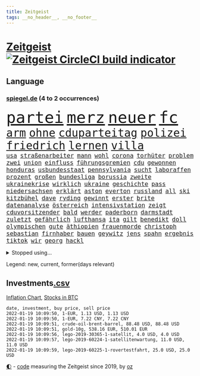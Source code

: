 ```yaml
---
title: Zeitgeist
tags: __no_header__, __no_footer__
---
```


# [Zeitgeist](https://oliz.io/zeitgeist/) [![Zeitgeist CircleCI build indicator](https://circleci.com/gh/ooz/zeitgeist.svg?style=shield)](https://circleci.com/gh/ooz/zeitgeist)

## Language

<h3><a href="https://www.spiegel.de" target="_blank">spiegel.de</a> (4 to 2 occurrences)</h3>
<p style="font-family:monospace">
<span style="font-size:32pt"><a href="news_links.html#partei" class="current">partei</a></span>
<span style="font-size:32pt"><a href="news_links.html#merz" class="current">merz</a></span>
<span style="font-size:32pt"><a href="news_links.html#neuer" class="current">neuer</a></span>
<span style="font-size:32pt"><a href="news_links.html#fc" class="current">fc</a></span>
<br>
<span style="font-size:22pt"><a href="news_links.html#arm" class="current">arm</a></span>
<span style="font-size:22pt"><a href="news_links.html#ohne" class="current">ohne</a></span>
<span style="font-size:22pt"><a href="news_links.html#cduparteitag" class="new">cduparteitag</a></span>
<span style="font-size:22pt"><a href="news_links.html#polizei" class="current">polizei</a></span>
<span style="font-size:22pt"><a href="news_links.html#friedrich" class="current">friedrich</a></span>
<span style="font-size:22pt"><a href="news_links.html#lernen" class="current">lernen</a></span>
<span style="font-size:22pt"><a href="news_links.html#villa" class="current">villa</a></span>
<br>
<span style="font-size:12pt"><a href="news_links.html#usa" class="current">usa</a></span>
<span style="font-size:12pt"><a href="news_links.html#straßenarbeiter" class="new">straßenarbeiter</a></span>
<span style="font-size:12pt"><a href="news_links.html#mann" class="current">mann</a></span>
<span style="font-size:12pt"><a href="news_links.html#wohl" class="current">wohl</a></span>
<span style="font-size:12pt"><a href="news_links.html#corona" class="current">corona</a></span>
<span style="font-size:12pt"><a href="news_links.html#torhüter" class="current">torhüter</a></span>
<span style="font-size:12pt"><a href="news_links.html#problem" class="current">problem</a></span>
<span style="font-size:12pt"><a href="news_links.html#zwei" class="current">zwei</a></span>
<span style="font-size:12pt"><a href="news_links.html#union" class="current">union</a></span>
<span style="font-size:12pt"><a href="news_links.html#einfluss" class="current">einfluss</a></span>
<span style="font-size:12pt"><a href="news_links.html#führungsgremien" class="new">führungsgremien</a></span>
<span style="font-size:12pt"><a href="news_links.html#cdu" class="current">cdu</a></span>
<span style="font-size:12pt"><a href="news_links.html#gewonnen" class="current">gewonnen</a></span>
<span style="font-size:12pt"><a href="news_links.html#honduras" class="new">honduras</a></span>
<span style="font-size:12pt"><a href="news_links.html#usbundesstaat" class="current">usbundesstaat</a></span>
<span style="font-size:12pt"><a href="news_links.html#pennsylvania" class="new">pennsylvania</a></span>
<span style="font-size:12pt"><a href="news_links.html#sucht" class="current">sucht</a></span>
<span style="font-size:12pt"><a href="news_links.html#laboraffen" class="new">laboraffen</a></span>
<span style="font-size:12pt"><a href="news_links.html#prozent" class="current">prozent</a></span>
<span style="font-size:12pt"><a href="news_links.html#großen" class="current">großen</a></span>
<span style="font-size:12pt"><a href="news_links.html#bundesliga" class="current">bundesliga</a></span>
<span style="font-size:12pt"><a href="news_links.html#borussia" class="current">borussia</a></span>
<span style="font-size:12pt"><a href="news_links.html#zweite" class="current">zweite</a></span>
<span style="font-size:12pt"><a href="news_links.html#ukrainekrise" class="current">ukrainekrise</a></span>
<span style="font-size:12pt"><a href="news_links.html#wirklich" class="current">wirklich</a></span>
<span style="font-size:12pt"><a href="news_links.html#ukraine" class="current">ukraine</a></span>
<span style="font-size:12pt"><a href="news_links.html#geschichte" class="current">geschichte</a></span>
<span style="font-size:12pt"><a href="news_links.html#pass" class="new">pass</a></span>
<span style="font-size:12pt"><a href="news_links.html#niedersachsen" class="current">niedersachsen</a></span>
<span style="font-size:12pt"><a href="news_links.html#erklärt" class="current">erklärt</a></span>
<span style="font-size:12pt"><a href="news_links.html#aston" class="current">aston</a></span>
<span style="font-size:12pt"><a href="news_links.html#everton" class="new">everton</a></span>
<span style="font-size:12pt"><a href="news_links.html#russland" class="current">russland</a></span>
<span style="font-size:12pt"><a href="news_links.html#all" class="current">all</a></span>
<span style="font-size:12pt"><a href="news_links.html#ski" class="current">ski</a></span>
<span style="font-size:12pt"><a href="news_links.html#kitzbühel" class="new">kitzbühel</a></span>
<span style="font-size:12pt"><a href="news_links.html#dave" class="current">dave</a></span>
<span style="font-size:12pt"><a href="news_links.html#ryding" class="new">ryding</a></span>
<span style="font-size:12pt"><a href="news_links.html#gewinnt" class="current">gewinnt</a></span>
<span style="font-size:12pt"><a href="news_links.html#erster" class="current">erster</a></span>
<span style="font-size:12pt"><a href="news_links.html#brite" class="current">brite</a></span>
<span style="font-size:12pt"><a href="news_links.html#datenanalyse" class="current">datenanalyse</a></span>
<span style="font-size:12pt"><a href="news_links.html#österreich" class="current">österreich</a></span>
<span style="font-size:12pt"><a href="news_links.html#intensivstation" class="current">intensivstation</a></span>
<span style="font-size:12pt"><a href="news_links.html#zeigt" class="current">zeigt</a></span>
<span style="font-size:12pt"><a href="news_links.html#cduvorsitzender" class="current">cduvorsitzender</a></span>
<span style="font-size:12pt"><a href="news_links.html#bald" class="current">bald</a></span>
<span style="font-size:12pt"><a href="news_links.html#werder" class="current">werder</a></span>
<span style="font-size:12pt"><a href="news_links.html#paderborn" class="current">paderborn</a></span>
<span style="font-size:12pt"><a href="news_links.html#darmstadt" class="current">darmstadt</a></span>
<span style="font-size:12pt"><a href="news_links.html#zuletzt" class="current">zuletzt</a></span>
<span style="font-size:12pt"><a href="news_links.html#gefährlich" class="current">gefährlich</a></span>
<span style="font-size:12pt"><a href="news_links.html#lufthansa" class="current">lufthansa</a></span>
<span style="font-size:12pt"><a href="news_links.html#ita" class="new">ita</a></span>
<span style="font-size:12pt"><a href="news_links.html#gilt" class="current">gilt</a></span>
<span style="font-size:12pt"><a href="news_links.html#benedikt" class="current">benedikt</a></span>
<span style="font-size:12pt"><a href="news_links.html#doll" class="new">doll</a></span>
<span style="font-size:12pt"><a href="news_links.html#olympischen" class="current">olympischen</a></span>
<span style="font-size:12pt"><a href="news_links.html#gute" class="current">gute</a></span>
<span style="font-size:12pt"><a href="news_links.html#äthiopien" class="current">äthiopien</a></span>
<span style="font-size:12pt"><a href="news_links.html#frauenmorde" class="current">frauenmorde</a></span>
<span style="font-size:12pt"><a href="news_links.html#christoph" class="current">christoph</a></span>
<span style="font-size:12pt"><a href="news_links.html#sebastian" class="current">sebastian</a></span>
<span style="font-size:12pt"><a href="news_links.html#firnhaber" class="new">firnhaber</a></span>
<span style="font-size:12pt"><a href="news_links.html#bauen" class="current">bauen</a></span>
<span style="font-size:12pt"><a href="news_links.html#geywitz" class="current">geywitz</a></span>
<span style="font-size:12pt"><a href="news_links.html#jens" class="current">jens</a></span>
<span style="font-size:12pt"><a href="news_links.html#spahn" class="current">spahn</a></span>
<span style="font-size:12pt"><a href="news_links.html#ergebnis" class="current">ergebnis</a></span>
<span style="font-size:12pt"><a href="news_links.html#tiktok" class="current">tiktok</a></span>
<span style="font-size:12pt"><a href="news_links.html#wir" class="current">wir</a></span>
<span style="font-size:12pt"><a href="news_links.html#georg" class="current">georg</a></span>
<span style="font-size:12pt"><a href="news_links.html#hackl" class="new">hackl</a></span>
</p>
<details>
<summary>Stopped using...</summary>
<p class="former" style="font-size:12pt">
unmöglich(458) 2015(457) giffey(457) nominierung(457) vergewaltigung(457) and(456) ehemann(456) golf(456) ifoinstitut(456) kita(456) kriminellen(456) wolfsburg(456) äußern(456) besiegt(455) doku(455) kassiert(455) sv(455) welle(455) wirkte(455) xi(455) abstimmung(454) erdoğan(454) ideen(454) quartal(454) rb(454) reul(454) richterin(454) arbeitete(453) büros(453) eugh(453) fabrik(453) fühlen(453) gewerkschaft(453) insekten(453) katze(453) laden(453) misshandelt(453) spiels(453) strengere(453) tobt(453) unterzeichnet(453) blockieren(452) entstehen(452) fahrt(452) feier(452) herrscher(452) mars(452) reichte(452) versäumnisse(452) vorfall(452) zurückgetreten(452) überwinden(452) ausbreitung(451) befinden(451) beispielen(451) bloß(451) bulgarien(451) florida(451) gebaut(451) kraftvoll(451) literatur(451) lothar(451) paul(451) recep(451) scheidet(451) schwerer(451) solidarität(451) tayyip(451) weitet(451) wieler(451) zufrieden(451) 44(450) 65(450) 79(450) andrea(450) annegret(450) d(450) freigestellt(450) krampkarrenbauer(450) mutmaßlich(450) niveau(450) rassistischer(450) rechtsextremismus(450) richtung(450) stich(450) suspendiert(450) ulm(450) verhängen(450) wohnen(450) zoll(450) aufruf(449) big(449) bodo(449) entlassung(449) freuen(449) gastgeber(449) gelsenkirchen(449) gesunde(449) grundlage(449) investieren(449) kurzem(449) mengen(449) märchen(449) verdiente(449) wirkung(449) zusätzlich(449) bundesligavorschau(448) diplomaten(448) humanitäre(448) kandidat(448) kurzarbeit(448) rassistische(448) rechtsextremen(448) spieltag(448) veranstaltungen(448) vertrauen(448) zuge(448) drama(447) einigung(447) gebe(447) hamilton(447) lewis(447) oppositionelle(447) sichern(447) tschechien(447) verstappen(447) wand(447) wechseln(447) übergeben(447) 96(446) anerkennen(446) bewährungsstrafe(446) favoriten(446) landesregierung(446) lebte(446) nahen(446) pressestimmen(446) riesige(446) talent(446) türkischen(446) widerspruch(446) anbieter(445) anschuldigungen(445) botschaften(445) brinkhaus(445) daimler(445) fuhr(445) kippe(445) polens(445) ralph(445) swetlana(445) wurzeln(445) armut(444) asiatischen(444) bekamen(444) diego(444) erneuten(444) gehe(444) george(444) meinungsfreiheit(444) schlimmsten(444) see(444) wofür(444) ausprobiert(443) kollaps(443) mauer(443) minderjährige(443) produzieren(443) verschärfung(443) zimmer(443) bundesstaat(442) festgestellt(442) konzentrieren(442) nordsee(442) petra(442) richtet(442) unterzahl(442) verbreiten(442) englischen(441) entscheidenden(441) freilassung(441) unterstützer(441) wochenüberblick(441) ökonom(441) erschöpft(440) getrennt(440) jüngere(440) pipeline(440) rekordhoch(440) ausgeliefert(439) bezahlen(439) dämpfer(439) freunde(439) auftritte(438) deals(438) gemeinsame(438) teamkollegen(438) umweltschützer(438) wirtschaftlichen(438) 13jähriger(437) aufschwung(437) berüchtigten(437) billie(437) eilish(437) jimmy(437) nachweis(437) pflanzen(437) uefa(437) überholt(437) 25jährigen(436) beschränkungen(436) computer(436) platzen(436) porsche(436) presse(436) william(436) attentäter(435) aufgenommen(435) auskunft(435) drängen(435) durchs(435) erfüllt(435) ergibt(435) rivale(435) song(435) verläufen(435) arabische(434) aufhalten(434) belegt(434) indirekt(434) quer(434) rkichef(434) unbekannt(434) zugelassenen(434) gründen(433) ökonomen(433) beteiligen(432) probe(432) usdollar(432) emails(431) pkw(431) richard(431) bangkok(430) gang(430) hadert(430) immunität(430) sachsens(430) spenden(430) wiederholen(430) apps(429) auflagen(429) landesweit(429) analysiert(428) architekt(428) bäume(428) gefällt(428) landwirtschaft(428) premierministers(428) arminia(427) betrifft(427) hessischen(427) kandidieren(427) präsidentenwahl(427) verstanden(427) ähnliche(427) fortuna(426) jeff(426) ostsee(425) wütende(425) bester(424) diversität(424) landete(424) nation(424) labor(423) lachen(423) sergio(423) kracht(422) kassieren(421) moschee(420) regierungserklärung(420) wirbel(420) nieder(418) angeboten(417) ämter(417) erwarteten(416) 2010(414) klees(413) staatshilfen(413) vizekanzler(413) kandidatur(412) schwung(411) gegenmaßnahmen(409) dorf(407) erfolgreichen(407) einleiten(406) tanzen(406) ermordete(405) gehabt(405) diesjährigen(404) erhebliche(404) veränderungen(404) massaker(403) pentagon(403) beworben(402) schweine(401) atomabkommen(400) impfdosen(400) weitreichende(400) einblicke(399) nebenwirkungen(399) coronaimpfstoffs(398) lockern(398) zweck(397) weltmeisterschaft(396) eautos(394) empfänger(393) gesetzlichen(393) daheim(392) gesichter(392) tolle(392) hitler(391) vakzinen(390) jessica(388) dominik(385) wmtitel(385) berühmtesten(382) krawalle(382) erben(380) impfzentren(378) schärfer(374) spannung(373) chrupalla(372) würzburg(372) kolleginnen(371) londons(371) überwiegend(368) arzneimittelbehörde(367) betrag(367) prominenten(360) enthält(359) urlaubsinsel(353) eingehen(349) gewinne(347) währung(347) unterscheidet(339) fotografiert(338) westliche(338) triumphierte(336) singen(329) expräsidenten(325) gewisse(325) kannte(318) börsengang(317) chile(317) rückgang(317) bein(316) ergab(315) josef(315) demnächst(313) luxus(305) steuerhinterziehung(298) ruin(296) happy(295) 13jährigen(291) alben(290) orte(288) erschoss(283) bälle(282) nagelsmann(281) sophia(274) ausrichten(273) boxen(273) vehement(270) käse(268) unis(264) verlag(264) westlichen(263) erdoğans(262) rückzahlung(259) neuerdings(258) ulrike(257) pyrotechnik(255) nötigen(254) weltgrößten(254) gnabry(253) interessen(253) serge(253) eile(250) finanziert(250) bewiesen(249) japanischen(243) etlichen(240) ausgehen(238) begraben(237) potsdamer(237) grünes(235) lediglich(235) stolpert(235) konzernen(234) oktoberfest(234) gestanden(231) chips(223) kriegsende(220) 1990(219) basteln(219) parlamentswahlen(218) antisemitische(217) deutschkolumne(217) erholen(217) gefilmt(217) verursachen(217) lebend(216) riesiger(216) antisemitischer(215) kontinent(212) lokführer(212) befugnisse(210) verschwörungsmythen(209) atomkraftwerk(207) agüero(205) geflüchtet(205) gewohnheiten(205) fassung(204) fox(204) gezeichnet(204) verständigung(203) center(202) terroranschlägen(201) publikumsliebling(200) bergab(199) umfassende(199) flüchtet(198) heiß(198) treibstoff(198) geschwister(197) höherer(197) hessische(196) unterbinden(195) befeuert(194) fangquoten(194) tickets(194) ersteigern(193) kleidung(193) raste(193) schutzsuchenden(192) zerstörte(192) sardinien(191) liebt(190) aufgegangen(189) urteilte(188) bang(187) peters(187) naht(186) dauerhafte(185) antisemitisch(183) 88(182) eingriff(182) kollidiert(182) verwandten(182) aufgebaut(181) demenz(181) naturkatastrophen(180) handlungsbedarf(179) bekennt(178) bundesanwaltschaft(178) thomalla(178) zwingen(178) komponist(177) lehrergewerkschaft(177) chefs(176) spdfraktion(175) spezies(174) afrikanischer(173) chaotischen(173) haie(173) warte(173) wäsche(173) knackt(172) verurteilung(171) norm(170) wesentliche(170) insbesondere(168) intendant(168) erobert(167) tanklaster(167) tibet(166) unbehelligt(166) zauber(165) zögert(165) passend(164) brinkmann(163) coronastrategie(162) hanau(162) versehen(162) astronomie(161) bewerbung(161) eingeklemmt(161) erzieherinnen(161) selbstkritisch(161) gewürdigt(160) verleger(160) jagen(159) mittels(159) restriktionen(158) bär(157) füße(157) statistischem(155) traten(155) bundesbank(154) schwimmt(154) vertragsverlängerung(153) vertretung(153) aspekte(152) jinping(151) militärpräsenz(151) missbrauchsvorwürfe(151) bauprojekte(150) bundesbankchef(150) gesundheitsgefahr(150) verbraucherzentrale(150) 31jähriger(149) iocpräsident(148) beck(147) bemerkbar(147) gibt's(147) siebzigerjahren(147) sirenen(147) afdchef(146) haas(146) verschwundene(146) popkultur(144) stonehenge(144) gestern(143) kameras(143) 20000(141) abwesenheit(141) antikörper(141) hartnäckig(141) verhängten(141) ersetzt(140) monika(140) schuhe(140) tiergarten(139) bahnstrecke(138) carrie(138) geldscheinen(138) südsudan(138) war's(138) erkrankte(137) 15jährigen(136) langweilig(136) verteuern(136) genügend(135) lieferprobleme(135) ereignete(134) iphones(134) angelegte(133) auftragsbücher(133) fossiler(133) paket(132) ussenat(132) achtet(131) rückgabe(131) vorhang(130) börsen(129) kommune(129) polizeiwache(129) faszinierende(128) teslagigafactory(128) jae(127) lina(127) steil(127) geleistet(126) niedergang(126) rennes(125) bekomme(124) kritischen(123) verwechselt(123) wahlberechtigten(120) world(120) kontrahenten(118) nicholas(118) schlafen(118) tsg(118) zelten(118) lateinamerika(117) mccartney(117) niedergeschlagen(117) fehleinschätzung(116) lose(116) coronaprämie(115) prägenden(115) bayerntrainer(114) geschadet(114) fernbleiben(113) größeres(113) arbeitgeberpräsident(112) bankräuber(112) dulger(112) 2gkonzept(111) endverbraucher(111) fehlender(111) foodwatch(111) grenzzaun(111) samar(111) sima(111) bereut(110) pfizer(110) rekordhöhe(110) bienen(109) bürgerkriegs(109) koalitionsvertrag(109) mieterbund(109) zuständigen(109) aachener(108) erstickte(108) saudischen(108) abgehalten(107) fressen(107) helllichten(107) tiger(107) friedlich(106) genie(106) pflegekraft(106) rotgrünroten(106) stillstand(106) milizen(104) bundessozialgericht(103) elektrisch(103) gruß(103) hermann(103) ordnete(103) wiegelt(103) bitcoins(102) impfnachweise(102) verkehrspolitik(102) bali(101) befragt(100) zurückgemeldet(100) überforderung(100) bundestagsdebatte(99) unoklimakonferenz(99) tripolis(98) hell(97) polizeigewalt(97) bedauert(96) geheim(96) glas(95) googles(95) harren(95) pflichten(95) redet(95) rhetorik(95) xavier(95) darstellen(94) elfjährige(94) gasversorger(94) spiegelinterview(94) blutiger(93) empfing(93) exbürgermeister(93) staatssekretär(93) vulkanausbrüche(93) handlungen(92) klimakonferenz(92) morgan(92) mutmaßliches(92) posse(92) finanzmarkt(91) moderatoren(91) regierende(91) skisaison(91) spiegelspitzengespräch(91) aufmarsch(90) dringenden(90) geltenden(90) genesung(90) kanareninsel(90) mischen(90) mittelstürmer(90) afdwähler(89) briefe(89) friedens(89) gehofft(89) himmlischen(89) menschenrechten(89) millionär(89) sanierung(89) erschießen(88) indopazifik(88) inhaftierte(88) managerin(88) parteivorsitz(88) sibirischen(88) stabile(88) stichen(88) time(88) timemagazin(88) vizechef(88) zurückzahlen(88) bergbau(87) diskurs(87) giftige(87) hautfarbe(87) hinterzogen(87) meinhof(87) beruflich(86) schuldenobergrenze(86) spdmann(86) treibhausgasemissionen(86) vornehmen(86) 112(85) belfast(85) erleben(85) fluglinie(85) presseschau(85) umkehren(85) vernimmt(85) versuchs(85) 20jährigen(84) dreier(84) geliehen(84) ifogeschäftsklima(84) spielfeld(84) unterhaus(84) vorräte(84) vorsitz(84) füßen(83) sonde(83) waage(83) wesen(83) whochef(83) üble(83) adam(82) brennendes(82) chauvin(82) derek(82) expolizist(82) gasmarkt(82) grenzschutz(82) knappheit(82) mad(82) zweifachen(82) beieinander(81) havarie(81) ifoinstituts(81) küstenort(81) quoten(81) 40jähriger(80) domizil(80) vielversprechendsten(80) außenpolitiker(79) brandgefährlich(79) einschätzungen(79) emir(79) feuerfontänen(79) lieferproblemen(79) liest(79) reformpläne(79) stabilen(79) undercoverpolizist(79) kalkül(78) michaelis(78) schwärmen(78) spiegelbuch(78) uskongress(78) veröffentlichtes(78) arbeitskräfte(77) berufseinstieg(77) ema(77) fußballstars(77) herzmuskelentzündungen(77) north(77) schmuggel(77) swiss(77) wenigstens(77) betrunken(76) fraktionsvorsitzenden(76) gaslieferungen(76) gazpromkonzern(76) herauskam(76) mächtig(76) schwangerschaftsabbrüchen(76) torrekord(76) vorlage(76) auszahlt(75) finnischen(75) gewordene(75) herunter(75) kredite(75) rewe(75) schotte(75) stärkster(75) todesfällen(75) achtmal(74) generalsekretäre(74) ragten(74) vera(74) vorentscheidung(74) geheimdienste(73) gerücht(73) hollywoods(73) prestigeprojekt(73) routen(73) vergibt(73) verrohung(73) winkt(73) 260(72) coronawinter(72) danger(72) hungertod(72) impfzertifikat(72) radioaktiv(72) reizgas(72) reynolds(72) untersuchte(72) innenministers(71) notarztwagen(71) rettungswagen(71) winkel(71) cduvorsitz(70) graffiti(70) karrierecoachin(70) massen(70) shanghai(70) testrunde(70) umbauen(70) christliche(69) coronabonus(69) parks(69) zahlungsausfall(69) afdlandtagsabgeordneter(68) gefährlichsten(68) lkabeamter(68) oppositionsführer(68) passive(68) raubkunst(68) spielerinnen(68) verteilen(68) afdabgeordnete(67) ehegattensplittings(67) gestohlenen(67) grauen(67) hector(67) kyffhäuserkreis(67) magazin(67) notenbanker(67) passagierflugzeug(67) saisonfinale(67) verschenkt(67) irische(66) mitgliederentscheid(66) verfolgten(66) afdpolitiker(65) engere(65) erreichbar(65) hitlergruß(65) kampfjets(65) kompromissbereitschaft(65) naheliegende(65) schuldenbremse(65) frauenfeindlich(64) gesprächsrunde(64) liverpoolcoach(64) reichelt(64) wg(64) winzern(64) begleichen(63) kernkraftwerk(63) nervennahrung(63) schick(63) süße(63) vorschau(63) weichen(63) zapfenstreich(63) zeitschrift(63) 2100(62) aneinandergeraten(62) bäumen(62) dichtete(62) ebnen(62) fairness(62) glückliches(62) großhandel(62) großhandelspreise(62) sofern(62) sofortiger(62) wirtschaftsforscher(62) überschaubar(62) angeklagtem(61) interessenten(61) irritierend(61) kurznachricht(61) massengräber(61) schlägerei(61) sprengkraft(61) schleifen(60) südpolarmeer(60) krug(59) offizielles(59) oldie(59) spezielles(59) verletze(59) versteigern(59) 2031(58) blinde(58) klopapier(58) schrittweise(58) unerwünschten(58) dfl(57) leistungssport(57) manchin(57) oscargewinner(57) spielfilm(57) staatskasse(57) swr(57) verschärften(57) weihnachtsgeschenke(57) weinen(57) aschewolken(56) aufregende(56) hafenstadt(56) idioten(56) marschiert(56) niedrigen(56) schmücken(56) spdfraktionschef(56) zweijährige(56) enthielt(55) exbildchefredakteur(55) gewechselt(55) heiklen(55) kampfdrohne(55) porträtiert(55) anweisungen(54) bayernstar(54) case(54) eindringlichen(54) einzuwirken(54) freier(54) gegenseitigen(54) harrison(54) lehre(54) ray(54) sterilisieren(54) abschottung(53) außengrenze(53) benin(53) geldpolitik(53) preist(53) umfangreichen(53) bosnien(52) brüsseler(52) dodik(52) kritikern(52) kölns(52) lobte(52) milorad(52) stromtankstellen(52) tsv(52) ampelpläne(51) fraktionsvorsitzende(51) kleintransporter(51) lavaströme(51) modernaimpfstoff(51) reddit(51) bauwerke(50) coronamedikament(50) merseburg(50) ausnahmsweise(49) fleck(49) gratulierte(49) shows(49) spurs(49) stadtpark(49) verschwörungstheorien(49) erheblichen(48) festessen(48) raubtieren(48) shooter(48) vernunft(48) willy(48) bundländertreffen(47) extremistischen(47) innen(47) dichter(46) index(46) leistet(46) moon(46) pantanal(46) airlines(45) jaguars(45) künftiger(45) little(45) mitgliederbefragung(45) satten(45) weltbesten(45) dutzenden(44) empfindliche(44) erstritten(44) finanzexperte(44) gaus(44) persischen(44) praxen(44) wellbrock(44) wiesbaden(44) 2028(43) autoherstellers(43) pandemiemanagement(43) regelrecht(43) rigiden(43) sören(43) überragte(43) übersterblichkeit(43) bundeshaushalt(42) fachmagazin(42) batic(41) bewilligt(41) geliebte(41) laura(41) leitmayr(41) exchef(40) fsb(40) kabinen(40) referendum(40) schmutzler(40) somit(40) neunte(39) saubere(39) vorgesetzte(39) absetzung(38) ausgebuht(38) formel1saison(38) installieren(38) sträubt(38) transporters(38) ally(37) fataler(37) gerührt(37) luis(37) pally(37) verabschiedete(37) vertrauliche(37) wolfsburger(37) diwforscher(36) drängten(36) einflussreiche(36) fahrlässigkeit(36) kapern(36) onlineshopping(36) schwimmolympiasieger(36) viermal(36) aufzuspüren(35) dänische(35) gräueltaten(35) luftfahrtunternehmen(35) otto(35) verwüstung(35) dieselben(34) herbe(34) reglement(34) stellvertretenden(34) verunsicherung(34) weihnachtsmärkte(34) feierten(33) halte(33) schausteller(33) spektrum(33) verschärfungen(33) zertifikate(33) a380(32) energieträger(32) freispruch(32) gattin(32) komplettes(32) kongresses(32) zufall(32) bornholm(31) menschenrechtslage(31) nfts(31) verunsichern(31) vietnam(31) women's(31) 1980(30) continental(30) effektiver(30) pessimistisch(29) pisten(29) spiegelklimabericht(29) staatskassen(29) laxen(28) reptilien(28) unterlagen(28) winzer(28) zweitligatopspiel(28) epsteinvertraute(27) kürt(27) 122(26) advent(26) chefcoach(26) coronavariante(26) einreisekontrollen(26) exklusive(26) festivals(26) frieren(26) goldener(26) klaws(26) lagerhalle(26) universitätsklinikum(26) werbeversprechen(26) windbeutel(26) american(25) coronamanagement(25) fotografierte(25) strukturwandel(25) unsichtbaren(25) kritischer(24) lasse(24) maßgeblich(24) messis(24) morddrohungen(24) natürlich(24) schulbetrieb(24) spüre(24) zweifelt(24) 80000(23) angewendet(23) champagneralternativen(23) familienstreit(23) glorreichen(23) judith(23) studierendenwerk(23) abschreiben(22) coronamutante(22) jack(21) passagieren(21) psychotherapeut(21) rechtskräftig(21) steuerzahler(21) superlative(21) verstörende(21) behandlungsfehler(20) driver(20) erprobt(20) gigafactory(20) großveranstaltungen(20) klärte(20) moralisch(20) revolutionär(20) stimmungstest(20) woods(20) abzusagen(19) coronabeschlüsse(19) ezb(19) rückversicherer(19) überlebten(19) 54jähriger(18) auftragsmord(18) beschlussvorlage(18) buchung(18) coronafachleute(18) habecks(18) herstellen(18) kommunistischer(18) marcus(18) ampelkreuzung(17) friederike(17) nordrheinwestfalens(17) porschefahrer(17) seifert(17) student(17) textnachrichten(17) 67(16) füllt(16) geschäften(16) portemonnaie(16) tarifverdienste(16) eignen(15) fehlschuss(15) fähigkeit(15) gong(15) keilt(15) passwörter(15) schicksalsschläge(15) schmuggeln(15) vollzogen(15) überschüssiges(15) banküberfall(14) beratungsfirma(14) dortmunds(14) fackelaufmarsch(14) krebsdiagnose(14) kremlchef(14) köpping(14) möbel(14) währungskrise(14) ebike(13) herbstmeister(13) identische(13) oscars(13) striktere(13) verhaltenskodex(13) 1860(12) amtsantritt(12) dominanten(12) lotterie(12) meyer(12) mölders(12) sascha(12) token(12) verbesserte(12) beschränken(11) erschwert(11) ostbeauftragter(11) peanuts(11) rettungsanker(11) schickte(11) schulschließung(11) stroms(11)
</p>
</details>
<p>Legend: <span class="new">new</span>, <span class="current">current</span>, <span class="former">former(days relevant)</span></p>

## Investments[.csv](investments.csv)

[Inflation Chart](https://inflationchart.com),
[Stocks in BTC](https://stonksinbtc.xyz/)

```
date, investment, buy price, sell price
2022-01-19 10:09:50, 1-EUR, 1.13 USD, 1.13 USD
2022-01-19 10:09:50, 1-EUR, 7.22 CNY, 7.22 CNY
2022-01-19 10:09:51, crude-oil-brent-barrel, 88.48 USD, 88.48 USD
2022-01-19 10:09:51, gold-10g, 538.16 EUR, 510.01 EUR
2022-01-19 10:09:56, lego-2019-30365-1-satellit, 4.0 USD, 4.0 USD
2022-01-19 10:09:57, lego-2019-60224-1-satellitenwartung, 11.0 USD, 11.0 USD
2022-01-19 10:09:59, lego-2019-60225-1-rovertestfahrt, 25.0 USD, 25.0 USD
```

<footer>
<a href="javascript:toggleTheme()" class="nav">🌓</a>
- <a href="https://github.com/ooz/zeitgeist">code</a> measuring the Zeitgeist since 2019, by <a href="https://oliz.io">oz</a>
</footer>
